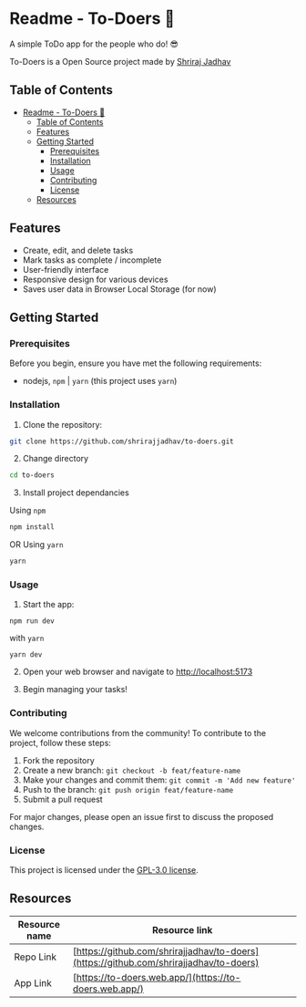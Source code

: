 # Readme - To-Doers 📝

A simple ToDo app for the people who do! 😎 

To-Doers is a Open Source project made by [Shriraj Jadhav](https://github.com/shrirajjadhav)

## Table of Contents

- [Readme - To-Doers 📝](#readme---to-doers-)
  - [Table of Contents](#table-of-contents)
  - [Features](#features)
  - [Getting Started](#getting-started)
    - [Prerequisites](#prerequisites)
    - [Installation](#installation)
    - [Usage](#usage)
    - [Contributing](#contributing)
    - [License](#license)
  - [Resources](#resources)

## Features

- Create, edit, and delete tasks
- Mark tasks as complete / incomplete
- User-friendly interface
- Responsive design for various devices
- Saves user data in Browser Local Storage (for now)

## Getting Started

### Prerequisites

Before you begin, ensure you have met the following requirements:

- nodejs, `npm` | `yarn` (this project uses `yarn`)

### Installation

1. Clone the repository:

```bash
git clone https://github.com/shrirajjadhav/to-doers.git
```

2. Change directory

```bash
cd to-doers
```

3. Install project dependancies
   
Using `npm`
```bash
npm install
```
OR 
Using `yarn`
```bash
yarn 
```

### Usage

1. Start the app:

```
npm run dev
```
with `yarn`
```
yarn dev
```

2. Open your web browser and navigate to [http://localhost:5173](http://localhost:5173)

3. Begin managing your tasks!

### Contributing
We welcome contributions from the community! To contribute to the project, follow these steps:

1. Fork the repository
2. Create a new branch: `git checkout -b feat/feature-name`
3. Make your changes and commit them: `git commit -m 'Add new feature'`
4. Push to the branch: `git push origin feat/feature-name`
5. Submit a pull request


For major changes, please open an issue first to discuss the proposed changes.

### License
This project is licensed under the [GPL-3.0 license](https://github.com/shrirajjadhav/to-doers/blob/main/LICENSE).

## Resources

|Resource name|Resource link|
|---|---|
|Repo Link|[https://github.com/shrirajjadhav/to-doers](https://github.com/shrirajjadhav/to-doers)|
|App Link|[https://to-doers.web.app/](https://to-doers.web.app/)|
